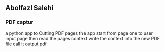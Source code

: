 ## Abolfazl Salehi ##
### PDF captur ###

a python app to Cutting PDF pages 
the app start from page one to user input page 
then read the pages context 
write the context into the new PDF file call it output.pdf 
